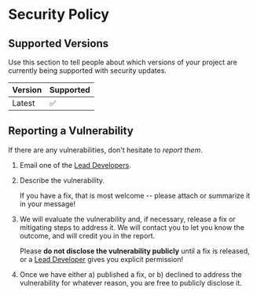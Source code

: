 # Security Policy

## Supported Versions

Use this section to tell people about which versions of your project are
currently being supported with security updates.

| Version  | Supported          |
| -------  | ------------------ |
| Latest   | :white_check_mark: |

## Reporting a Vulnerability

If there are any vulnerabilities, don't hesitate to _report them_.

1. Email one of the [Lead Developers](README.md#developers).
2. Describe the vulnerability.

   If you have a fix, that is most welcome -- please attach or summarize it in your message!

3. We will evaluate the vulnerability and, if necessary, release a fix or mitigating steps to address it. We will contact you to let you know the outcome, and will credit you in the report.

   Please **do not disclose the vulnerability publicly** until a fix is released, or a [Lead Developer](README.md#developers) gives you explicit permission!

4. Once we have either a) published a fix, or b) declined to address the vulnerability for whatever reason, you are free to publicly disclose it.
